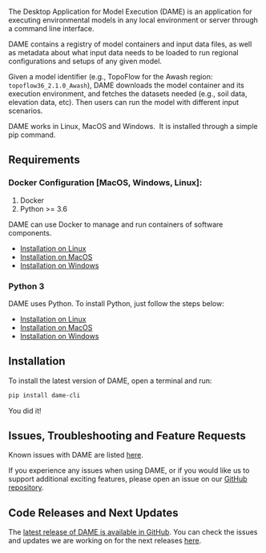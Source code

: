 The Desktop Application for Model Execution (DAME) is an application for executing environmental models in any local environment or server through a command line interface.

DAME contains a registry of model containers and input data files, as well as metadata about what input data needs to be loaded to run regional configurations and setups of any given model.

Given a model identifier (e.g., TopoFlow for the Awash region: `topoflow36_2.1.0_Awash`), DAME downloads the model container and its execution environment, and fetches the datasets needed (e.g., soil data, elevation data, etc). Then users can run the model with different input scenarios.

DAME works in Linux, MacOS and Windows.  It is installed through a simple pip command.


## Requirements

### Docker Configuration [MacOS, Windows, Linux]:

1. Docker
2. Python >= 3.6

DAME can use Docker to manage and run containers of software components. 

- [Installation on Linux](https://docs.docker.com/engine/install/)
- [Installation on MacOS](https://docs.docker.com/docker-for-mac/install/)
- [Installation on Windows](https://docs.docker.com/docker-for-windows/install/)

### Python 3

DAME uses Python. To install Python, just follow the steps below:

- [Installation on Linux](https://realpython.com/installing-python/#linux)
- [Installation on MacOS](https://realpython.com/installing-python/#macos-mac-os-x)
- [Installation on Windows](https://realpython.com/installing-python/#windows)


## Installation

To install the latest version of DAME, open a terminal and run:

```bash
pip install dame-cli
```

You did it!

## Issues, Troubleshooting and Feature Requests

Known issues with DAME are listed [here](https://github.com/mintproject/dame_cli/issues).

If you experience any issues when using DAME, or if you would like us to support additional exciting features, please open an issue on our [GitHub repository](https://github.com/mintproject/dame_cli/issues). 

## Code Releases and Next Updates

The [latest release of DAME is available in GitHub](https://github.com/mintproject/dame_cli/releases/latest). You can check the issues and updates we are working on for the next releases [here](https://github.com/mintproject/dame_cli/milestones).
